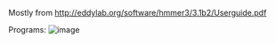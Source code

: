 Mostly from http://eddylab.org/software/hmmer3/3.1b2/Userguide.pdf

Programs:
![image](https://user-images.githubusercontent.com/516060/39066586-932b9692-44a3-11e8-8b5a-3e610b938e7d.png)
